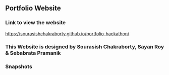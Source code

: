 ## Portfolio Website

### Link to view the website
https://sourasishchakraborty.github.io/portfolio-hackathon/

### This Website is designed by Sourasish Chakraborty, Sayan Roy & Sebabrata Pramanik

### Snapshots
